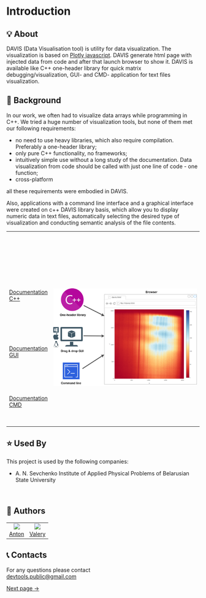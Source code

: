 # Introduction

## 💡 About
DAVIS (Data Visualisation tool) is utility for data visualization. The visualization is based on [Plotly javascript](https://plotly.com/).
DAVIS generate html page with injected data from code and after that launch browser to show it.
DAVIS is available like C++ one-header library for quick matrix debugging/visualization, GUI- and CMD- application for text files visualization.


## 📜 Background 
In our work, we often had to visualize data arrays while programming in C++. We tried a huge number of visualization tools, but none of them met
our following requirements:
- no need to use heavy libraries, which also require compilation. Preferably a one-header library;
- only pure C++ functionality, no frameworks;
- intuitively simple use without a long study of the documentation. Data visualization from code should be called with just one line of code - one function;
- cross-platform

all these requirements were embodied in DAVIS.

Also, applications with a command line interface and a graphical interface were created on c++ DAVIS library basis, which allow you to display
numeric data in text files, automatically selecting the desired type of visualization and conducting semantic analysis of the file contents.

<style>
td, th {
   border: none!important;
}
</style>

<table>
<tbody>
<tr style="height: 68px; border: 1px">
<td style="width: 15%; height: 68px; text-align: left;  vertical-align: top;">
<p><br /><br /><br /><br /><br /><br /><br /></p>
<p><a href="/matrix-data-visualization-DAVIS/#/c++_intro.md">Documentation С++</a></p>
<p><br /><br /><br /><br /><br /></p>
<p><a href="/matrix-data-visualization-DAVIS/#/gui_intro.md">Documentation GUI</a></p>
<p><br /><br /><br /><br /></p>
<p><a href="/matrix-data-visualization-DAVIS/#/cmd_intro.md">Documentation CMD</a></p>
<p><br /></p>
</td>
<td style="width: 85%; height: 177px;">
<p>&nbsp;</p>
<h1 style="color: #5e9ca0;"><img src="_media//DAVIS-components.png" width="720"></h1>
</td>
</tr>
</tbody>
</table>
                                        




## ⭐ Used By
This project is used by the following companies:
- A. N. Sevchenko  Institute  of  Applied  Physical Problems of Belarusian State University
<br>

## 🐝 Authors

<style>
td, th {
   border: 1px solid black;
}
</style>
<table>
  <tbody>
   <tr style="border: 1px">
    <td align="center" >
      <img width="150 height="150"
      src="https://avatars.githubusercontent.com/u/104432560?v=4">
      <br />
      <a href="https://www.github.com/AntonMrt">Anton</a>
    </td>
    <td align="center">
      <img width="150 height="150"
      src="https://avatars.githubusercontent.com/u/73784374?v=4">
      <br />
      <a href="https://www.github.com/ValeryStk">Valery</a>
    </td>

   </tr>
  <tbody>
</table>

## 📞 Contacts
For any questions please contact<br>
devtools.public@gmail.com

[Next page →](/c++_intro.md)